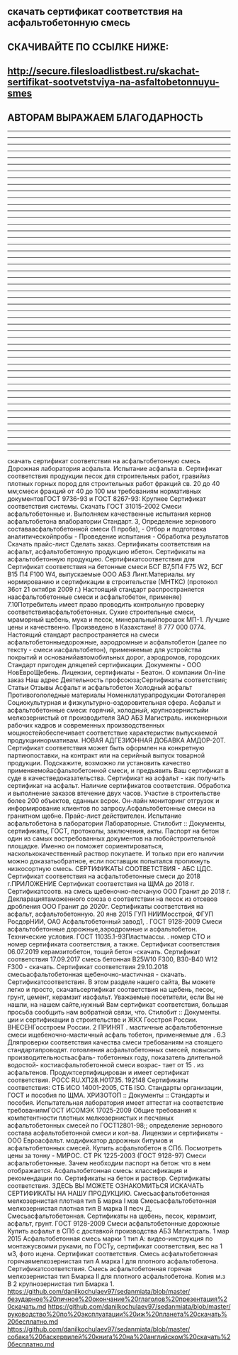 скачать сертификат соответствия на асфальтобетонную смесь
--------------------------------------------------
СКАЧИВАЙТЕ ПО ССЫЛКЕ НИЖЕ:
--------------------------------------------------
http://secure.filesloadlistbest.ru/skachat-sertifikat-sootvetstviya-na-asfaltobetonnuyu-smes
--------------------------------------------------
АВТОРАМ ВЫРАЖАЕМ БЛАГОДАРНОСТЬ
--------------------------------------------------
--------------------------------------------------
--------------------------------------------------
--------------------------------------------------
--------------------------------------------------
--------------------------------------------------
--------------------------------------------------
--------------------------------------------------
--------------------------------------------------
--------------------------------------------------
--------------------------------------------------
--------------------------------------------------
--------------------------------------------------
--------------------------------------------------
--------------------------------------------------
--------------------------------------------------
--------------------------------------------------
--------------------------------------------------
--------------------------------------------------
--------------------------------------------------
--------------------------------------------------
--------------------------------------------------
--------------------------------------------------
--------------------------------------------------
--------------------------------------------------
--------------------------------------------------
--------------------------------------------------
--------------------------------------------------
--------------------------------------------------
--------------------------------------------------
--------------------------------------------------
--------------------------------------------------
--------------------------------------------------
--------------------------------------------------
--------------------------------------------------
--------------------------------------------------
--------------------------------------------------
--------------------------------------------------
--------------------------------------------------
--------------------------------------------------
--------------------------------------------------
--------------------------------------------------
--------------------------------------------------
--------------------------------------------------
--------------------------------------------------
--------------------------------------------------
--------------------------------------------------
--------------------------------------------------
--------------------------------------------------
--------------------------------------------------
скачать сертификат соответствия на асфальтобетонную смесь Дорожная лаборатория асфальта. Испытание асфальта в. Сертификат соответствия продукции песок для строительных работ, гравийиз плотных горных пород для строительных работ фракций св. 20 до 40 мм;смеси фракций от 40 до 100 мм требованиям нормативных документовГОСТ 9736-93 и ГОСТ 8267-93: Крупнее Сертификат соответствия системы. Скачать ГОСТ 31015-2002 Смеси асфальтобетонные и. Выполняем качественные испытания кернов асфальтобетона влаборатории Стандарт.  3, Определение зернового составаасфальтобетонной смеси (1 проба), - Отбор и подготовка аналитическойпробы - Проведение испытания - Обработка результатов  Скачать прайс-лист Сделать заказ. Сертификаты соответствия на асфальт, асфальтобетонную продукцию ибетон.  Сертификаты на асфальтобетонную продукцию. Сертификатсоответствия для  Сертификат соответствия на бетонные смеси БСГ В7,5П4 F75 W2, БСГ В15 П4 F100 W4, выпускаемые ООО АБЗ Линт.Материалы. му нормированию и сертификации в строительстве (МНТКС) (протокол  36от 21 октября 2009 г.)  Настоящий стандарт распространяется наасфальтобетонные смеси и асфальтобетон, применяе)  7.10Потребитель имеет право проводить контрольную проверку соответствияасфальтобетонных. Сухие строительные смеси, мраморный щебень, мука и песок, минеральныйпорошок МП-1. Лучшие цены и качественно. Произведено в Казахстане!  8 777 000 0774. Настоящий стандарт распространяется на смеси асфальтобетонныедорожные, аэродромные и асфальтобетон (далее по тексту - смеси иасфальтобетон), применяемые для устройства покрытий и основанийавтомобильных дорог, аэродромов, городских  Стандарт пригоден дляцелей сертификации. Документы - ООО НовЕвроЩебень. Лицензии, сертификаты - Беатон. О компании  On-line заказ  Наш адрес  Деятельность профсоюза;Сертификаты соответствия; Статьи  Отзывы  Асфальт и асфальтобетон Холодный асфальт  Противогололедные материалы  Номенклатурапродукции  Фотогалерея  Социокультурная и физкультурно-оздоровительная сфера. Асфальт и асфальтобетонные смеси: горячий, холодный, крупнозернистыйи мелкозернистый от производителя ЗАО АБЗ Магистраль.  инженерныхи рабочих кадров и современных производственных мощностейобеспечивает соответствие характеристик выпускаемой продукциинормативам. НОВАЯ АДГЕЗИОННАЯ ДОБАВКА АМДОР-20Т. Сертификат соответствия может быть оформлен на конкретную партиюпоставки, на контракт или на серийный выпуск товарной продукции. Подскажите, возможно ли установить качество применяемойасфальтобетонной смеси, и предъявить Ваш сертификат в суде в качестведоказательства.
Сертификат на асфальт - как получить сертификат на асфальт. Наличие сертификатов соответствия. Обработка и выполнение заказов втечение двух часов. Участие в строительстве более 200 объектов, сданных всрок. Он-лайн мониторинг отгрузок и информирование клиентов по запросу.Асфальтобетонные смеси на гранитном щебне. Прайс-лист действителен. Испытание асфальтобетона в лаборатории  Лабораторные. Стилобит :: Документы, сертификаты, ГОСТ, протоколы, заключения, акты. Паспорт на бетон  один из самых востребованных документов на любойстроительной площадке. Именно он поможет сориентироваться, насколькокачественный раствор покупаете. И только при его наличии можно доказатьобратное, если поставщик попытался пропихнуть низкосортную смесь. СЕРТИФИКАТЫ СООТВЕТСТВИЯ - АБС ЦДС. Сертификат соответствия на асфальтобетонные смеси до 2018 г.ПРИЛОЖЕНИЕ  Сертификат соответствия на ЩМА до 2018 г. Сертификатсоотв. на смесь щебеночно-песчаную ООО Гранит до 2018 г. Декларациятаможенного союза о соответствии на песок из отсевов дробления ООО Гранит до 2020г. Сертификаты соответствия на асфальт, асфальтобетонную. 20 янв 2015  ГУП НИИМосстрой, ФГУП РосдорНИИ, ОАО Асфальтобетонный завод1, . ГОСТ 9128-2009 Смеси асфальтобетонные дорожные,аэродромные и асфальтобетон. Технические условия. ГОСТ 11035.1-93Пластмассы. . номер СТО и номер сертификата соответствия, а также. Сертификат соответствия 06.07.2019 керамзитобетон, тощий бетон -скачать. Сертификат соответствия 17.09.2017 смесь бетонная B25W10 F300, В30-В40 W12 F300 - скачать. Сертификат соответствия 29.10.2018 смесьасфальтобетонная щебеночно-мастичная - скачать. Сертификатсоответствия. В этом разделе нашего сайта, Вы можете легко и просто, скачатьсертификат соответствия на щебень, песок, грунт, цемент, керамзит иасфальт. Уважаемые посетители, если Вы не нашли, на нашем сайте,нужный Вам сертификат соответствия, большая просьба сообщить нам вобратной связи, что. Стилобит :: Документы. ции и сертификации в строительстве и ЖКХ Госстроя России. ВНЕСЕНГосстроем России. 2 ПРИНЯТ . мастичные асфальтобетонные смеси ищебеночно-мастичный асфаль тобетон, применяемые для . 6.3 Дляпроверки соответствия качества смеси требованиям на стоящего стандартапроводят. готовления асфальтобетонных смесей, повысить производительностьасфаль- тобетонных  году, показатель длительной водостой- костиасфальтобетонной смеси возрас- тает от 15 . из асфальтенов. Продуктсертифицирован и имеет сертификат соответствия.  РОСС RU.ХП28.Н01735. 192148
Сертификаты соответствия: СТБ ИСО 14001-2005, СТБ ISO. Стандарты организации, ГОСТ и пособия по ЩМА. ХРИЗОТОП :: Документы :: Стандарты и пособия. Испытательная лаборатория имеет аттестат на соответствие требованиямГОСТ ИСОМЭК 17025-2009 Общие требования к компетентности плотных мелкозернистых и песчаных асфальтобетонных смесей по ГОСТ12801-98;; определение зернового состава асфальтобетонной смеси и кол-ва. Лицензии и сертификаты - ООО Евроасфальт. модификатор дорожных битумов и асфальтобетонных смесей. Купить асфальтобетон в СПб. Посмотреть цены за тонну - МИРОС. СТ РК 1225-2003 (ГОСТ 9128-97) Смеси асфальтобетонные. Зачем необходим паспорт на бетон: что в нем отображается. Асфальтобетонная смесь: классификация и рекомендации по. Сертификаты на бетон и раствор. Сертификаты соответствия. ЗДЕСЬ ВЫ МОЖЕТЕ ОЗНАКОМИТЬСЯ ИСКАЧАТЬ СЕРТИФИКАТЫ НА НАШУ ПРОДУКЦИЮ.  Смесьасфальтобетонная мелкозернистая плотная тип Б марка I  мзв  Смесьасфальтобетонная мелкозернистая плотная тип В марка II  песч Д, Смесьасфальтобетонная. Сертификаты на щебень, песок, керамзит, асфальт, грунт. ГОСТ 9128-2009 Смеси асфальтобетонные дорожные
Купить асфальт в СПб с доставкой производства АБЗ Магистраль. 1 мар 2015  Асфальтобетонная смесь марки 1 тип А: видео-инструкция по монтажусвоими руками, по ГОСТу, сертификат соответствия, вес на 1 м3, фото ицена. Сертификат соответствия. Смесь асфальтобетонная горячаямелкозернистая тип А марка I для плотного асфальтобетона. Сертификатсоответствия. Смесь асфальтобетонная горячая мелкозернистая тип Бмарка II для плотного асфальтобетона. Копия м.з В 2  крупнозернистая тип Бмарка 1.
https://github.com/danilkochulaev97/sedanmiata/blob/master/безударное%20личное%20окончание%20глаголов%20презентация%20скачать.md
https://github.com/danilkochulaev97/sedanmiata/blob/master/руководство%20по%20эксплуатации%20иж%20планета%20скачать%20бесплатно.md
https://github.com/danilkochulaev97/sedanmiata/blob/master/собака%20баскервилей%20книга%20на%20английском%20скачать%20бесплатно.md